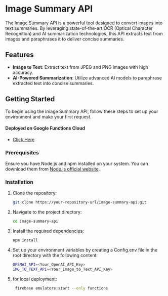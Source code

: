 # Image Summary API

The Image Summary API is a powerful tool designed to convert images into text summaries. By leveraging state-of-the-art OCR (Optical Character Recognition) and AI summarization technologies, this API extracts text from images and paraphrases it to deliver concise summaries.

## Features

- **Image to Text**: Extract text from JPEG and PNG images with high accuracy.
- **AI-Powered Summarization**: Utilize advanced AI models to paraphrase extracted text into concise summaries.

## Getting Started

To begin using the Image Summary API, follow these steps to set up your environment and make your first request.



#### Deployed on Google Functions Cloud 

* [Click Here]([http://127.0.0.1:5001/register-555aa/us-central1/summaryAPI](https://us-central1-register-555aa.cloudfunctions.net/summaryAPI))

### Prerequisites

Ensure you have Node.js and npm installed on your system. You can download them from [Node.js official website](https://nodejs.org/).

### Installation

1. Clone the repository:

   ```bash
   git clone https://your-repository-url/image-summary-api.git

3. Navigate to the project directory:

   ```bash
   cd image-summary-api

5. Install the required dependencies:

   ```bash
   npm install

7. Set up your environment variables by creating a Config.env file in the root directory with the following content:

   ```bash
   OPENAI_API=<Your_OpenAI_API_Key>
   IMG_TO_TEXT_API=<Your_Image_to_Text_API_Key>

9. for local deployment:

   ```bash
    firebase emulators:start --only functions
